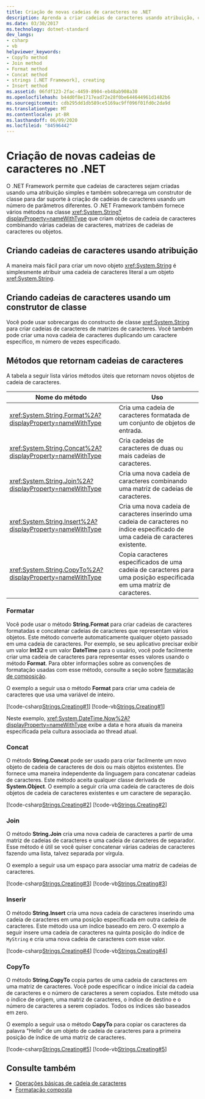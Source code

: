 ```yaml
---
title: Criação de novas cadeias de caracteres no .NET
description: Aprenda a criar cadeias de caracteres usando atribuição, construtores de classe ou métodos System. String que combinam várias cadeias de caracteres, matrizes de cadeias de caracteres ou objetos no .NET.
ms.date: 03/30/2017
ms.technology: dotnet-standard
dev_langs:
- csharp
- vb
helpviewer_keywords:
- CopyTo method
- Join method
- Format method
- Concat method
- strings [.NET Framework], creating
- Insert method
ms.assetid: 06fdf123-2fac-4459-8904-eb48ab908a30
ms.openlocfilehash: b44d0f8e1717ead72e28f0be644644961d1482b6
ms.sourcegitcommit: cdb295dd1db589ce5169ac9ff096f01fd0c2da9d
ms.translationtype: MT
ms.contentlocale: pt-BR
ms.lasthandoff: 06/09/2020
ms.locfileid: "84596442"
---
```

# <a name="creating-new-strings-in-net"></a>Criação de novas cadeias de caracteres no .NET
O .NET Framework permite que cadeias de caracteres sejam criadas usando uma atribuição simples e também sobrecarrega um construtor de classe para dar suporte à criação de cadeias de caracteres usando um número de parâmetros diferentes. O .NET Framework também fornece vários métodos na classe <xref:System.String?displayProperty=nameWithType> que criam objetos de cadeia de caracteres combinando várias cadeias de caracteres, matrizes de cadeias de caracteres ou objetos.  
  
## <a name="creating-strings-using-assignment"></a>Criando cadeias de caracteres usando atribuição  
 A maneira mais fácil para criar um novo objeto <xref:System.String> é simplesmente atribuir uma cadeia de caracteres literal a um objeto <xref:System.String>.  
  
## <a name="creating-strings-using-a-class-constructor"></a>Criando cadeias de caracteres usando um construtor de classe  
 Você pode usar sobrecargas do constructo de classe <xref:System.String> para criar cadeias de caracteres de matrizes de caracteres. Você também pode criar uma nova cadeia de caracteres duplicando um caractere específico, m número de vezes especificado.  
  
## <a name="methods-that-return-strings"></a>Métodos que retornam cadeias de caracteres  
 A tabela a seguir lista vários métodos úteis que retornam novos objetos de cadeia de caracteres.  
  
|Nome do método|Uso|  
|-----------------|---------|  
|<xref:System.String.Format%2A?displayProperty=nameWithType>|Cria uma cadeia de caracteres formatada de um conjunto de objetos de entrada.|  
|<xref:System.String.Concat%2A?displayProperty=nameWithType>|Cria cadeias de caracteres de duas ou mais cadeias de caracteres.|  
|<xref:System.String.Join%2A?displayProperty=nameWithType>|Cria uma nova cadeia de caracteres combinando uma matriz de cadeias de caracteres.|  
|<xref:System.String.Insert%2A?displayProperty=nameWithType>|Cria uma nova cadeia de caracteres inserindo uma cadeia de caracteres no índice especificado de uma cadeia de caracteres existente.|  
|<xref:System.String.CopyTo%2A?displayProperty=nameWithType>|Copia caracteres especificados de uma cadeia de caracteres para uma posição especificada em uma matriz de caracteres.|  
  
### <a name="format"></a>Formatar  
 Você pode usar o método **String.Format** para criar cadeias de caracteres formatadas e concatenar cadeias de caracteres que representam vários objetos. Este método converte automaticamente qualquer objeto passado em uma cadeia de caracteres. Por exemplo, se seu aplicativo precisar exibir um valor **Int32** e um valor **DateTime** para o usuário, você pode facilmente criar uma cadeia de caracteres para representar esses valores usando o método **Format**. Para obter informações sobre as convenções de formatação usadas com esse método, consulte a seção sobre [formatação de composição](composite-formatting.md).  
  
 O exemplo a seguir usa o método **Format** para criar uma cadeia de caracteres que usa uma variável de inteiro.  
  
 [!code-csharp[Strings.Creating#1](../../../samples/snippets/csharp/VS_Snippets_CLR/Strings.Creating/cs/Example.cs#1)]
 [!code-vb[Strings.Creating#1](../../../samples/snippets/visualbasic/VS_Snippets_CLR/Strings.Creating/vb/Example.vb#1)]  
  
 Neste exemplo, <xref:System.DateTime.Now%2A?displayProperty=nameWithType> exibe a data e hora atuais da maneira especificada pela cultura associada ao thread atual.  
  
### <a name="concat"></a>Concat  
 O método **String.Concat** pode ser usado para criar facilmente um novo objeto de cadeia de caracteres de dois ou mais objetos existentes. Ele fornece uma maneira independente da linguagem para concatenar cadeias de caracteres. Este método aceita qualquer classe derivada de **System.Object**. O exemplo a seguir cria uma cadeia de caracteres de dois objetos de cadeia de caracteres existentes e um caractere de separação.  
  
 [!code-csharp[Strings.Creating#2](../../../samples/snippets/csharp/VS_Snippets_CLR/Strings.Creating/cs/Example.cs#2)]
 [!code-vb[Strings.Creating#2](../../../samples/snippets/visualbasic/VS_Snippets_CLR/Strings.Creating/vb/Example.vb#2)]  
  
### <a name="join"></a>Join  
 O método **String.Join** cria uma nova cadeia de caracteres a partir de uma matriz de cadeias de caracteres e uma cadeia de caracteres de separador. Esse método é útil se você quiser concatenar várias cadeias de caracteres fazendo uma lista, talvez separada por vírgula.  
  
 O exemplo a seguir usa um espaço para associar uma matriz de cadeias de caracteres.  
  
 [!code-csharp[Strings.Creating#3](../../../samples/snippets/csharp/VS_Snippets_CLR/Strings.Creating/cs/Example.cs#3)]
 [!code-vb[Strings.Creating#3](../../../samples/snippets/visualbasic/VS_Snippets_CLR/Strings.Creating/vb/Example.vb#3)]  
  
### <a name="insert"></a>Inserir  
 O método **String.Insert** cria uma nova cadeia de caracteres inserindo uma cadeia de caracteres em uma posição especificada em outra cadeia de caracteres. Este método usa um índice baseado em zero. O exemplo a seguir insere uma cadeia de caracteres na quinta posição do índice de `MyString` e cria uma nova cadeia de caracteres com esse valor.  
  
 [!code-csharp[Strings.Creating#4](../../../samples/snippets/csharp/VS_Snippets_CLR/Strings.Creating/cs/Example.cs#4)]
 [!code-vb[Strings.Creating#4](../../../samples/snippets/visualbasic/VS_Snippets_CLR/Strings.Creating/vb/Example.vb#4)]  
  
### <a name="copyto"></a>CopyTo  
 O método **String.CopyTo** copia partes de uma cadeia de caracteres em uma matriz de caracteres. Você pode especificar o índice inicial da cadeia de caracteres e o número de caracteres a serem copiados. Este método usa o índice de origem, uma matriz de caracteres, o índice de destino e o número de caracteres a serem copiados. Todos os índices são baseados em zero.  
  
 O exemplo a seguir usa o método **CopyTo** para copiar os caracteres da palavra "Hello" de um objeto de cadeia de caracteres para a primeira posição de índice de uma matriz de caracteres.  
  
 [!code-csharp[Strings.Creating#5](../../../samples/snippets/csharp/VS_Snippets_CLR/Strings.Creating/cs/Example.cs#5)]
 [!code-vb[Strings.Creating#5](../../../samples/snippets/visualbasic/VS_Snippets_CLR/Strings.Creating/vb/Example.vb#5)]  
  
## <a name="see-also"></a>Consulte também

- [Operações básicas de cadeia de caracteres](basic-string-operations.md)
- [Formatação composta](composite-formatting.md)
